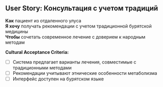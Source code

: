 ## User Story: Консультация с учетом традиций
**Как** пациент из отдаленного улуса  
**Я хочу** получать рекомендации с учетом традиционной бурятской медицины  
**Чтобы** сочетать современное лечение с доверием к народным методам

**Cultural Acceptance Criteria:**
- [ ] Система предлагает варианты лечения, совместимые с традиционными методами
- [ ] Рекомендации учитывают этнические особенности метаболизма
- [ ] Интерфейс доступен на бурятском языке
